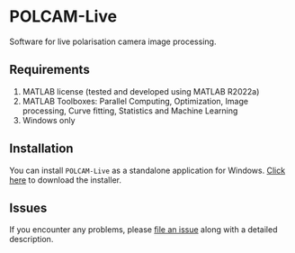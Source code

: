 # POLCAM-Live

Software for live polarisation camera image processing.


## Requirements

1. MATLAB license (tested and developed using MATLAB R2022a)
2. MATLAB Toolboxes: Parallel Computing, Optimization, Image processing, Curve fitting, Statistics and Machine Learning
3. Windows only


## Installation

You can install `POLCAM-Live` as a standalone application for Windows. [Click here](https://github.com/ezrabru/POLCAM-Live/raw/main/POLCAM-Live/POLCAM_Live/for_redistribution/MyAppInstaller_web.exe) to download the installer.

## Issues

If you encounter any problems, please [file an issue](https://github.com/ezrabru/POLCAM-Live/issues) along with a detailed description.
